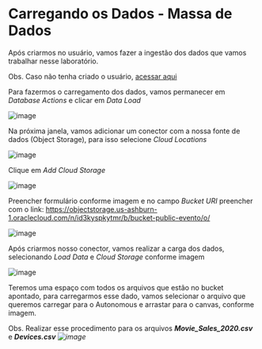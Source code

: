 # Carregando os Dados - Massa de Dados

Após criarmos no usuário, vamos fazer a ingestão dos dados que vamos trabalhar nesse laboratório.

Obs. Caso não tenha criado o usuário, [acessar aqui](https://github.com/heloisaescobar/OCI-in-Lab-Data-Transforms/blob/main/Roteiro/Provisionamento%20Autonomous%20Database%20-%20Datawarehouse.md)

Para fazermos o carregamento dos dados, vamos permanecer em <i>Database Actions</i> e clicar em <i>Data Load</i>

![image](https://user-images.githubusercontent.com/46925501/169383744-7c3ca959-bffe-40c3-bb76-2fa36ef69cfb.png)

Na próxima janela, vamos adicionar um conector com a nossa fonte de dados (Object Storage), para isso selecione <i>Cloud Locations</i>

![image](https://user-images.githubusercontent.com/46925501/169384077-72de039c-90f8-4dd6-a7bb-61db2f900363.png)

Clique em <i>Add Cloud Storage</i>

![image](https://user-images.githubusercontent.com/46925501/169384166-e46ef8a7-2512-4677-a0a8-d328794e9e9a.png)

Preencher formulário conforme imagem e no campo <i>Bucket URI</i> preencher com o link: https://objectstorage.us-ashburn-1.oraclecloud.com/n/id3kyspkytmr/b/bucket-public-evento/o/

![image](https://user-images.githubusercontent.com/46925501/169384378-b46d01e7-8790-4d67-85ee-a4f47680ef7f.png)

Após criarmos nosso conector, vamos realizar a carga dos dados, selecionando <i>Load Data</i> e <i>Cloud Storage</i> conforme imagem

![image](https://user-images.githubusercontent.com/46925501/169384563-b5046e5b-9780-4bdd-9acb-b5ea6e57624c.png)

Teremos uma espaço com todos os arquivos que estão no bucket apontado, para carregarmos esse dado, vamos selecionar o arquivo que queremos carregar para o Autonomous e arrastar para o canvas, conforme imagem.

Obs. Realizar esse procedimento para os arquivos <b><i>Movie_Sales_2020.csv</i></b> e <b><i>Devices.csv<i></b>
![image](https://user-images.githubusercontent.com/46925501/169385566-214a1a75-2d57-4dda-978e-b6add9f53bb1.png)


